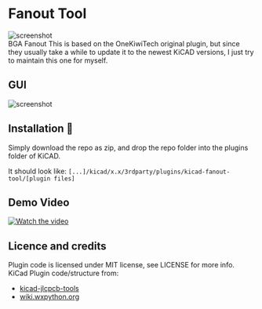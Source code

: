 # Fanout Tool
![screenshot](icon/icon_256x256.png)  
BGA Fanout
This is based on the OneKiwiTech original plugin, but since they usually take a while to update it to the newest KiCAD versions, I just try to maintain this one for myself.

## GUI
![screenshot](doc/fanout_tool.png)

## Installation 💾

Simply download the repo as zip, and drop the repo folder into the plugins folder of KiCAD.

It should look like: `[...]/kicad/x.x/3rdparty/plugins/kicad-fanout-tool/[plugin files]`

## Demo Video
[![Watch the video](https://img.youtube.com/vi/-J81S3inhoc/sddefault.jpg)](https://youtu.be/-J81S3inhoc)

## Licence and credits
Plugin code is licensed under MIT license, see LICENSE for more info.  
KiCad Plugin code/structure from:
- [kicad-jlcpcb-tools](https://github.com/Bouni/kicad-jlcpcb-tools)
- [wiki.wxpython.org](https://wiki.wxpython.org/ModelViewController)
